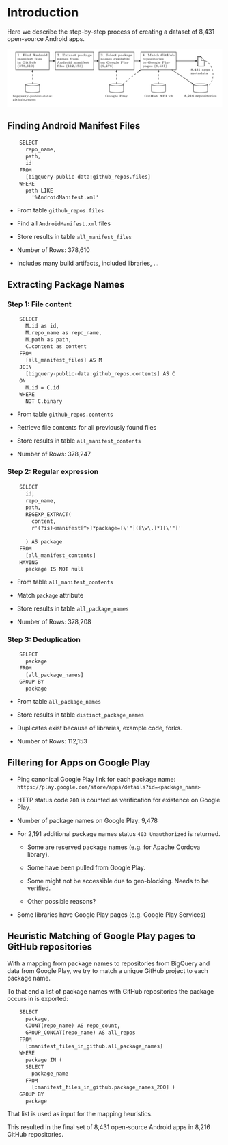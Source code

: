 Introduction
============


Here we describe the step-by-step process of creating a dataset of 8,431
open-source Android apps.

![Flowchart of data collection process](img/app-selection-process.png)


Finding Android Manifest Files
------------------------------

```
    SELECT
      repo_name,
      path,
      id
    FROM
      [bigquery-public-data:github_repos.files]
    WHERE
      path LIKE
        '%AndroidManifest.xml'
```

-   From table `github_repos.files`

-   Find all `AndroidManifest.xml` files

-   Store results in table `all_manifest_files`

-   Number of Rows: 378,610

-   Includes many build artifacts, included libraries, …

Extracting Package Names
------------------------

### Step 1: File content

```
    SELECT
      M.id as id,
      M.repo_name as repo_name,
      M.path as path,
      C.content as content
    FROM
      [all_manifest_files] AS M
    JOIN
      [bigquery-public-data:github_repos.contents] AS C
    ON
      M.id = C.id
    WHERE
      NOT C.binary
```

-   From table `github_repos.contents`

-   Retrieve file contents for all previously found files

-   Store results in table `all_manifest_contents`

-   Number of Rows: 378,247

### Step 2: Regular expression

```
    SELECT
      id,
      repo_name,
      path,
      REGEXP_EXTRACT(
        content,
        r'(?is)<manifest[^>]*package=[\'"]([\w\.]*)[\'"]'

      ) AS package
    FROM
      [all_manifest_contents]
    HAVING
      package IS NOT null
```

-   From table `all_manifest_contents`

-   Match `package` attribute

-   Store results in table `all_package_names`

-   Number of Rows: 378,208

### Step 3: Deduplication

```
    SELECT
      package
    FROM
      [all_package_names]
    GROUP BY
      package
```

-   From table `all_package_names`

-   Store results in table `distinct_package_names`

-   Duplicates exist because of libraries, example code, forks.

-   Number of Rows: 112,153

Filtering for Apps on Google Play
---------------------------------

-   Ping canonical Google Play link for each package name:
    `https://play.google.com/store/apps/details?id=<package_name>`

-   HTTP status code `200` is counted as verification for existence on
    Google Play.

-   Number of package names on Google Play: 9,478

-   For 2,191 additional package names status `403 Unauthorized` is returned.

    +   Some are reserved package names (e.g. for Apache
        Cordova library).

    +   Some have been pulled from Google Play.

    +   Some might not be accessible due to geo-blocking. Needs to
        be verified.

    +   Other possible reasons?

-   Some libraries have Google Play pages (e.g. Google Play Services)

Heuristic Matching of Google Play pages to GitHub repositories
--------------------------------------------------------------

With a mapping from package names to repositories from BigQuery and data from
Google Play, we try to match a unique GitHub project to each package name.

To that end a list of package names with GitHub repositories the package occurs
in is exported:

```
    SELECT
      package,
      COUNT(repo_name) AS repo_count,
      GROUP_CONCAT(repo_name) AS all_repos
    FROM
      [:manifest_files_in_github.all_package_names]
    WHERE
      package IN (
      SELECT
        package_name
      FROM
        [:manifest_files_in_github.package_names_200] )
    GROUP BY
      package
```

That list is used as input for the mapping heuristics.

This resulted in the final set of 8,431 open-source Android apps in 8,216
GitHub repositories.
